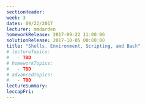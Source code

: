 ```yaml
---
sectionHeader:
week: 3
dates: 09/22/2017
lecturer: mmdarden
homeworkRelease: 2017-09-22 11:00:00
solutionRelease: 2017-10-05 00:00:00
title: "Shells, Environment, Scripting, and Bash"
# lectureTopics:
#   - TBD
# homeworkTopics:
#   - TBD
# advancedTopics:
#   - TBD
lectureSummary:
leccapFri:
---
```

